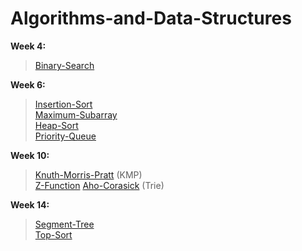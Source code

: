 # Algorithms-and-Data-Structures

**Week 4:**<br/>

>[Binary-Search](https://github.com/Assylzhan-Izbassar/Algorithms-and-Data-Structures/blob/master/week_4/bin-search:%20step_1/binary_search.cpp)<br/>

**Week 6:**<br/>

>[Insertion-Sort](https://github.com/Assylzhan-Izbassar/Algorithms-and-Data-Structures/blob/master/week_6/insertionSort.cpp)<br/>
>[Maximum-Subarray](https://github.com/Assylzhan-Izbassar/Algorithms-and-Data-Structures/blob/master/week_6/maximumSubarray.cpp)<br/>
>[Heap-Sort](https://github.com/Assylzhan-Izbassar/Algorithms-and-Data-Structures/blob/master/week_6/heapSort.cpp) <br/>
>[Priority-Queue](https://github.com/Assylzhan-Izbassar/Algorithms-and-Data-Structures/blob/master/week_6/priorityQueue.cpp) <br/>

**Week 10:**<br/>

>[Knuth-Morris-Pratt](https://github.com/Assylzhan-Izbassar/Algorithms-and-Data-Structures/blob/master/week_10/KMP.cpp) (KMP)<br/>[Z-Function](https://github.com/Assylzhan-Izbassar/Algorithms-and-Data-Structures/blob/master/week_10/Z-function:step_1/A.Наидлиннейший_палиндромный_префикс-1.cpp)
>[Aho-Corasick](https://github.com/Assylzhan-Izbassar/Algorithms-and-Data-Structures/blob/master/week_10/Trie.cpp) (Trie)

**Week 14:**<br/>

>[Segment-Tree](https://github.com/Assylzhan-Izbassar/Algorithms-and-Data-Structures/blob/master/week_14/segment-tree:step_1/A.Дерево_отрезков_на_сумму.cpp)<br/>
>[Top-Sort](https://github.com/Assylzhan-Izbassar/Algorithms-and-Data-Structures/blob/master/week_14/TopSort/topSort.cpp)<br/>
